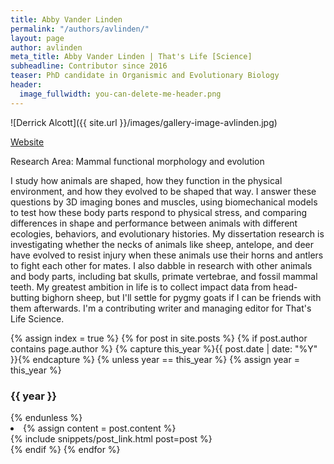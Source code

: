 ```yaml
---
title: Abby Vander Linden
permalink: "/authors/avlinden/"
layout: page
author: avlinden
meta_title: Abby Vander Linden | That's Life [Science]
subheadline: Contributor since 2016
teaser: PhD candidate in Organismic and Evolutionary Biology
header:
  image_fullwidth: you-can-delete-me-header.png
---
```


![Derrick Alcott]({{ site.url }}/images/gallery-image-avlinden.jpg)

[Website](https://gpls.cns.umass.edu/oeb/directory/derrick-alcott)

Research Area: Mammal functional morphology and evolution

 I study how animals are shaped, how they function in the physical environment, and how they evolved to be shaped that way. I answer these questions by 3D imaging bones and muscles, using biomechanical models to test how these body parts respond to physical stress, and comparing differences in shape and performance between animals with different ecologies, behaviors, and evolutionary histories. My dissertation research is investigating whether the necks of animals like sheep, antelope, and deer have evolved to resist injury when these animals use their horns and antlers to fight each other for mates. I also dabble in research with other animals and body parts, including bat skulls, primate vertebrae, and fossil mammal teeth. My greatest ambition in life is to collect impact data from head-butting bighorn sheep, but I'll settle for pygmy goats if I can be friends with them afterwards. I'm a contributing writer and managing editor for That's Life Science.

{% assign index = true %}
{% for post in site.posts %}
{% if post.author contains page.author %}
{% capture this_year %}{{ post.date | date: "%Y" }}{% endcapture %}
{% unless year == this_year %}
{% assign year = this_year %}
<h3>{{ year }}</h3>
{% endunless %}
<li>
{% assign content = post.content %}
<article>
{% include snippets/post_link.html post=post %}
</article>
</li>
{% endif %}
{% endfor %}

